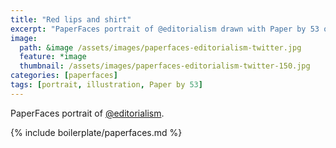 ```yaml
---
title: "Red lips and shirt"
excerpt: "PaperFaces portrait of @editorialism drawn with Paper by 53 on an iPad."
image: 
  path: &image /assets/images/paperfaces-editorialism-twitter.jpg 
  feature: *image
  thumbnail: /assets/images/paperfaces-editorialism-twitter-150.jpg
categories: [paperfaces]
tags: [portrait, illustration, Paper by 53]
---
```


PaperFaces portrait of [@editorialism](https://twitter.com/editorialism).

{% include boilerplate/paperfaces.md %}
